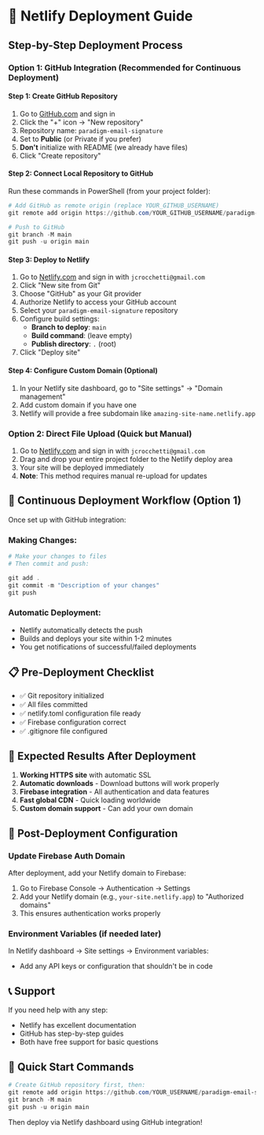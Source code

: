 # 🚀 Netlify Deployment Guide

## Step-by-Step Deployment Process

### Option 1: GitHub Integration (Recommended for Continuous Deployment)

#### Step 1: Create GitHub Repository
1. Go to [GitHub.com](https://github.com) and sign in
2. Click the "+" icon → "New repository"
3. Repository name: `paradigm-email-signature`
4. Set to **Public** (or Private if you prefer)
5. **Don't** initialize with README (we already have files)
6. Click "Create repository"

#### Step 2: Connect Local Repository to GitHub
Run these commands in PowerShell (from your project folder):

```powershell
# Add GitHub as remote origin (replace YOUR_GITHUB_USERNAME)
git remote add origin https://github.com/YOUR_GITHUB_USERNAME/paradigm-email-signature.git

# Push to GitHub
git branch -M main
git push -u origin main
```

#### Step 3: Deploy to Netlify
1. Go to [Netlify.com](https://netlify.com) and sign in with `jcrocchetti@gmail.com`
2. Click "New site from Git"
3. Choose "GitHub" as your Git provider
4. Authorize Netlify to access your GitHub account
5. Select your `paradigm-email-signature` repository
6. Configure build settings:
   - **Branch to deploy**: `main`
   - **Build command**: (leave empty)
   - **Publish directory**: `.` (root)
7. Click "Deploy site"

#### Step 4: Configure Custom Domain (Optional)
1. In your Netlify site dashboard, go to "Site settings" → "Domain management"
2. Add custom domain if you have one
3. Netlify will provide a free subdomain like `amazing-site-name.netlify.app`

### Option 2: Direct File Upload (Quick but Manual)

1. Go to [Netlify.com](https://netlify.com) and sign in with `jcrocchetti@gmail.com`
2. Drag and drop your entire project folder to the Netlify deploy area
3. Your site will be deployed immediately
4. **Note**: This method requires manual re-upload for updates

## 🔄 Continuous Deployment Workflow (Option 1)

Once set up with GitHub integration:

### Making Changes:
```powershell
# Make your changes to files
# Then commit and push:

git add .
git commit -m "Description of your changes"
git push
```

### Automatic Deployment:
- Netlify automatically detects the push
- Builds and deploys your site within 1-2 minutes
- You get notifications of successful/failed deployments

## 📋 Pre-Deployment Checklist

- ✅ Git repository initialized
- ✅ All files committed
- ✅ netlify.toml configuration file ready
- ✅ Firebase configuration correct
- ✅ .gitignore file configured

## 🎯 Expected Results After Deployment

1. **Working HTTPS site** with automatic SSL
2. **Automatic downloads** - Download buttons will work properly
3. **Firebase integration** - All authentication and data features
4. **Fast global CDN** - Quick loading worldwide
5. **Custom domain support** - Can add your own domain

## 🔧 Post-Deployment Configuration

### Update Firebase Auth Domain
After deployment, add your Netlify domain to Firebase:

1. Go to Firebase Console → Authentication → Settings
2. Add your Netlify domain (e.g., `your-site.netlify.app`) to "Authorized domains"
3. This ensures authentication works properly

### Environment Variables (if needed later)
In Netlify dashboard → Site settings → Environment variables:
- Add any API keys or configuration that shouldn't be in code

## 📞 Support

If you need help with any step:
- Netlify has excellent documentation
- GitHub has step-by-step guides
- Both have free support for basic questions

## 🚀 Quick Start Commands

```powershell
# Create GitHub repository first, then:
git remote add origin https://github.com/YOUR_USERNAME/paradigm-email-signature.git
git branch -M main
git push -u origin main
```

Then deploy via Netlify dashboard using GitHub integration!

